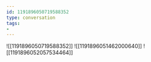 ```yaml
---
id: 1191896050719588352
type: conversation
tags:
- 
---
```

![[1191896050719588352]]
![[1191896051462000640]]
![[1191896052057534464]]

